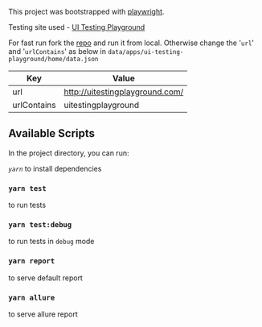 This project was bootstrapped with [playwright](https://playwright.dev/).

Testing site used - [UI Testing Playground](http://uitestingplayground.com/)

For fast run fork the [repo](https://github.com/inflectra/ui-test-automation-playground) and run it from local. Otherwise change the '<code>url</code>' and '<code>urlContains</code>' as below in <code>data/apps/ui-testing-playground/home/data.json</code>

| Key         | Value                           |
| ----------- | ------------------------------- |
| url         | http://uitestingplayground.com/ |
| urlContains | uitestingplayground             |

## Available Scripts

In the project directory, you can run:

<code>_yarn_</code> to install dependencies

### `yarn test`

to run tests

### `yarn test:debug`

to run tests in `debug` mode

### `yarn report`

to serve default report

### `yarn allure`

to serve allure report
